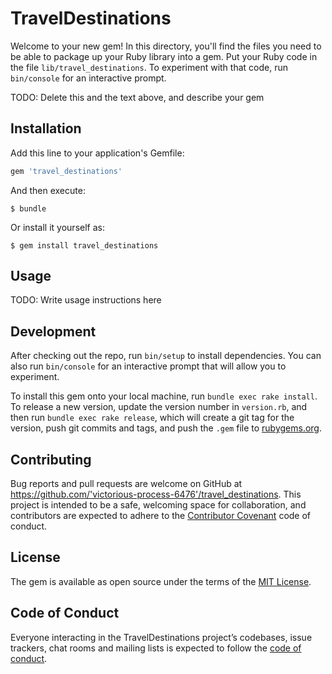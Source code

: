 # TravelDestinations

Welcome to your new gem! In this directory, you'll find the files you need to be able to package up your Ruby library into a gem. Put your Ruby code in the file `lib/travel_destinations`. To experiment with that code, run `bin/console` for an interactive prompt.

TODO: Delete this and the text above, and describe your gem

## Installation

Add this line to your application's Gemfile:

```ruby
gem 'travel_destinations'
```

And then execute:

    $ bundle

Or install it yourself as:

    $ gem install travel_destinations

## Usage

TODO: Write usage instructions here

## Development

After checking out the repo, run `bin/setup` to install dependencies. You can also run `bin/console` for an interactive prompt that will allow you to experiment.

To install this gem onto your local machine, run `bundle exec rake install`. To release a new version, update the version number in `version.rb`, and then run `bundle exec rake release`, which will create a git tag for the version, push git commits and tags, and push the `.gem` file to [rubygems.org](https://rubygems.org).

## Contributing

Bug reports and pull requests are welcome on GitHub at https://github.com/'victorious-process-6476'/travel_destinations. This project is intended to be a safe, welcoming space for collaboration, and contributors are expected to adhere to the [Contributor Covenant](http://contributor-covenant.org) code of conduct.

## License

The gem is available as open source under the terms of the [MIT License](https://opensource.org/licenses/MIT).

## Code of Conduct

Everyone interacting in the TravelDestinations project’s codebases, issue trackers, chat rooms and mailing lists is expected to follow the [code of conduct](https://github.com/'victorious-process-6476'/travel_destinations/blob/master/CODE_OF_CONDUCT.md).
